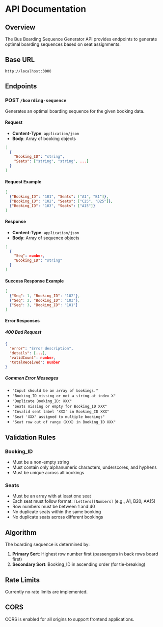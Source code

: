 # API Documentation

## Overview
The Bus Boarding Sequence Generator API provides endpoints to generate optimal boarding sequences based on seat assignments.

## Base URL
```
http://localhost:3000
```

## Endpoints

### POST `/boarding-sequence`

Generates an optimal boarding sequence for the given booking data.

#### Request
- **Content-Type**: `application/json`
- **Body**: Array of booking objects

```json
[
  {
    "Booking_ID": "string",
    "Seats": ["string", "string", ...]
  }
]
```

#### Request Example
```json
[
  {"Booking_ID": "101", "Seats": ["A1", "B1"]},
  {"Booking_ID": "102", "Seats": ["C25", "D25"]},
  {"Booking_ID": "103", "Seats": ["A15"]}
]
```

#### Response
- **Content-Type**: `application/json`
- **Body**: Array of sequence objects

```json
[
  {
    "Seq": number,
    "Booking_ID": "string"
  }
]
```

#### Success Response Example
```json
[
  {"Seq": 1, "Booking_ID": "102"},
  {"Seq": 2, "Booking_ID": "103"},
  {"Seq": 3, "Booking_ID": "101"}
]
```

#### Error Responses

##### 400 Bad Request
```json
{
  "error": "Error description",
  "details": [...],
  "validCount": number,
  "totalReceived": number
}
```

##### Common Error Messages
- `"Input should be an array of bookings."`
- `"Booking_ID missing or not a string at index X"`
- `"Duplicate Booking_ID: XXX"`
- `"Seats missing or empty for Booking_ID XXX"`
- `"Invalid seat label 'XXX' in Booking_ID XXX"`
- `"Seat 'XXX' assigned to multiple bookings"`
- `"Seat row out of range (XXX) in Booking_ID XXX"`

## Validation Rules

### Booking_ID
- Must be a non-empty string
- Must contain only alphanumeric characters, underscores, and hyphens
- Must be unique across all bookings

### Seats
- Must be an array with at least one seat
- Each seat must follow format: `[Letters][Numbers]` (e.g., A1, B20, AA15)
- Row numbers must be between 1 and 40
- No duplicate seats within the same booking
- No duplicate seats across different bookings

## Algorithm

The boarding sequence is determined by:
1. **Primary Sort**: Highest row number first (passengers in back rows board first)
2. **Secondary Sort**: Booking_ID in ascending order (for tie-breaking)

## Rate Limits
Currently no rate limits are implemented.

## CORS
CORS is enabled for all origins to support frontend applications.